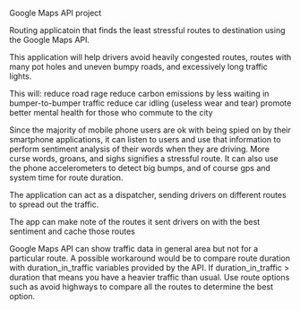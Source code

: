 Google Maps API project

Routing applicatoin that finds the least stressful routes to destination using the Google Maps API.

This application will help drivers avoid heavily congested routes, routes with many pot holes and uneven bumpy roads, and excessively long traffic lights.

This will:
	reduce road rage
	reduce carbon emissions by less waiting in bumper-to-bumper traffic
	reduce car idling (useless wear and tear)
	promote better mental health for those who commute to the city


Since the majority of mobile phone users are ok with being spied on by their smartphone applications, it can listen to users and use that information to perform sentiment analysis of their words when they are driving. More curse words, groans, and sighs signifies a stressful route. It can also use the phone accelerometers to detect big bumps, and of course gps and system time for route duration.

The application can act as a dispatcher, sending drivers on different routes to spread out the traffic.

The app can make note of the routes it sent drivers on with the best sentiment and cache those routes

Google Maps API can show traffic data in general area but not for a particular route.
A possible workaround would be to compare route duration with duration_in_traffic variables provided by the API.  If duration_in_traffic > duration that means you have a heavier traffic than usual. Use route options such as avoid highways to compare all the routes to determine the best option.